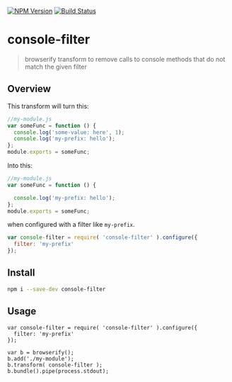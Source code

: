 [![NPM Version](http://img.shields.io/npm/v/console-filter.svg?style=flat)](https://npmjs.org/package/console-filter)
[![Build Status](http://img.shields.io/travis/royriojas/console-filter.svg?style=flat)](https://travis-ci.org/royriojas/console-filter)

# console-filter
> browserify transform to remove calls to console methods that do not match the given filter 

## Overview
This transform will turn this: 

```javascript
//my-module.js
var someFunc = function () {
  console.log('some-value: here', 1);
  console.log('my-prefix: hello');
};
module.exports = someFunc;
```

Into this:

```javascript
//my-module.js
var someFunc = function () {

  console.log('my-prefix: hello');
};
module.exports = someFunc;
```
when configured with a filter like `my-prefix`.
```javascript
var console-filter = require( 'console-filter' ).configure({
  filter: 'my-prefix'
});

```

## Install

```bash
npm i --save-dev console-filter
```

## Usage

```
var console-filter = require( 'console-filter' ).configure({
  filter: 'my-prefix'
});

var b = browserify();
b.add('./my-module');
b.transform( console-filter );
b.bundle().pipe(process.stdout);
```
